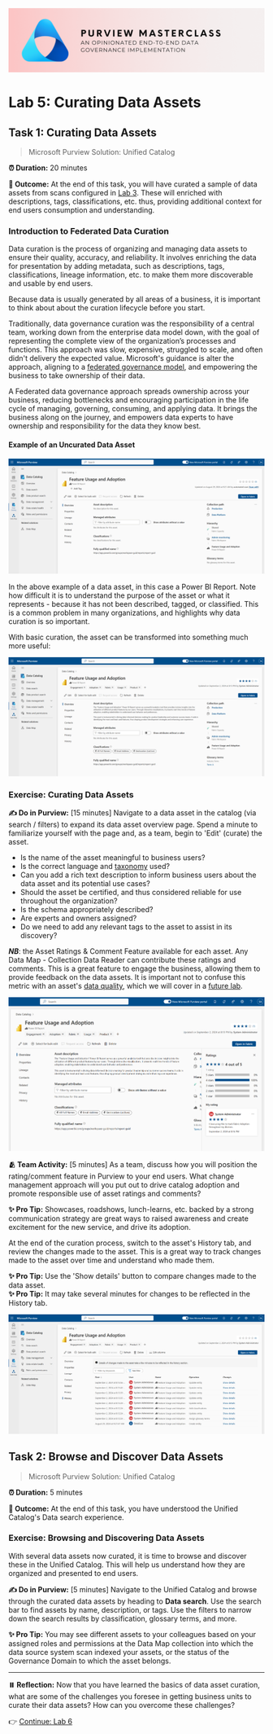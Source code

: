 ![Banner](./assets/banner.png)

# Lab 5: Curating Data Assets

## Task 1: Curating Data Assets

> Microsoft Purview Solution: Unified Catalog

**⏰ Duration:** 20 minutes

**🎯 Outcome:** At the end of this task, you will have curated a sample of data assets from scans configured in [Lab 3](/Lab-03.md). These will enriched with descriptions, tags, classifications, etc. thus, providing additional context for end users consumption and understanding.

### Introduction to Federated Data Curation

Data curation is the process of organizing and managing data assets to ensure their quality, accuracy, and reliability. It involves enriching the data for presentation by adding metadata, such as descriptions, tags, classifications, lineage information, etc. to make them more discoverable and usable by end users.

Because data is usually generated by all areas of a business, it is important to think about about the curation lifecycle before you start.

Traditionally, data governance curation was the responsibility of a central team, working down from the enterprise data model down, with the goal of representing the complete view of the organization’s processes and functions. This approach was slow, expensive, struggled to scale, and often didn't delivery the expected value. Microsoft's guidance is alter the approach, aligning to a [federated governance model](https://learn.microsoft.com/purview/what-is-data-catalog#:~:text=we%20believe%20in%20a%20federated%20governance%20approach%3A%20providing%20a%20centralized%20place%20to%20develop%20data%20safety%2C%20quality%2C%20and%20standards%2C%20but%20providing%20tools%20to%20create%20self%2Dservice%20access%20control%2C%20discoverability%2C%20and%20maintenance.), and empowering the business to take ownership of their data.

A Federated data governance approach spreads ownership across your business, reducing bottlenecks and encouraging participation in the life cycle of managing, governing, consuming, and applying data. It brings the business along on the journey, and empowers data experts to have ownership and responsibility for the data they know best.

#### Example of an Uncurated Data Asset

![Example Asset - Not Curated](./assets/non-curated-data-asset.png)

In the above example of a data asset, in this case a Power BI Report. Note how difficult it is to understand the purpose of the asset or what it represents - because it has not been described, tagged, or classified. This is a common problem in many organizations, and highlights why data curation is so important.

With basic curation, the asset can be transformed into something much more useful:

![Curated Data Asset](assets/curated-data-asset.png)

### Exercise: Curating Data Assets

**✍️ Do in Purview:** [15 minutes] Navigate to a data asset in the catalog (via search / filters) to expand its data asset overview page. Spend a minute to familiarize yourself with the page and, as a team, begin to 'Edit' (curate) the asset.

- Is the name of the asset meaningful to business users?
- Is the correct language and [taxonomy](https://learn.microsoft.com/azure/well-architected/security/data-classification#:~:text=taxonomy%20to%20assets.-,Taxonomy,-A%20system%20to) used?
- Can you add a rich text description to inform business users about the data asset and its potential use cases?
- Should the asset be certified, and thus considered reliable for use throughout the organization?
- Is the schema appropriately described?
- Are experts and owners assigned?
- Do we need to add any relevant tags to the asset to assist in its discovery?

**_NB_**: the Asset Ratings & Comment Feature available for each asset. Any Data Map - Collection Data Reader can contribute these ratings and comments. This is a great feature to engage the business, allowing them to provide feedback on the data assets. It is important not to confuse this metric with an asset's [data quality](https://learn.microsoft.com/purview/data-quality-overview), which we will cover in a [future lab](/Lab-08%20-%20Data%20Quality%20Management.md).

![Asset Rating Flyout](assets/asset-rating-flyout.png)

**🫂 Team Activity:** [5 minutes] As a team, discuss how you will position the rating/comment feature in Purview to your end users. What change management approach will you put out to drive catalog adoption and promote responsible use of asset ratings and comments?

**✨ Pro Tip:** Showcases, roadshows, lunch-learns, etc. backed by a strong communication strategy are great ways to raised awareness and create excitement for the new service, and drive its adoption.

At the end of the curation process, switch to the asset's History tab, and review the changes made to the asset. This is a great way to track changes made to the asset over time and understand who made them.

**✨ Pro Tip:** Use the 'Show details' button to compare changes made to the data asset.  
**✨ Pro Tip:** It may take several minutes for changes to be reflected in the History tab.

![Asset History Overview](assets/asset-history-overview.png)

## Task 2: Browse and Discover Data Assets

> Microsoft Purview Solution: Unified Catalog

**⏰ Duration:** 5 minutes

**🎯 Outcome:** At the end of this task, you have understood the Unified Catalog's Data search experience.

### Exercise: Browsing and Discovering Data Assets

With several data assets now curated, it is time to browse and discover these in the Unified Catalog. This will help us understand how they are organized and presented to end users.

**✍️ Do in Purview:** [5 minutes] Navigate to the Unified Catalog and browse through the curated data assets by heading to **Data search**. Use the search bar to find assets by name, description, or tags. Use the filters to narrow down the search results by classification, glossary terms, and more.

**✨ Pro Tip:** You may see different assets to your colleagues based on your assigned roles and permissions at the Data Map collection into which the data source system scan indexed your assets, or the status of the Governance Domain to which the asset belongs.

---

**⏸️ Reflection:** Now that you have learned the basics of data asset curation, what are some of the challenges you foresee in getting business units to curate their data assets? How can you overcome these challenges?

👉 [Continue: Lab 6](./Lab-06%20-%20Data%20Products%20and%20Access.md)
